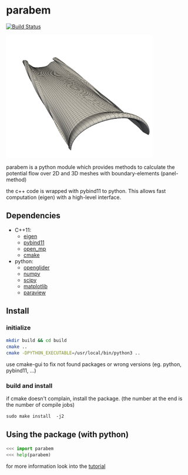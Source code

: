 # parabem
[![Build Status](https://travis-ci.org/booya-at/parabem.svg?branch=master)](https://travis-ci.org/booya-at/parabem)

<img src="./doc/latex_doc/Abbildungen/png/14_2_wake-rollup.png" alt="result" width="400"/>


parabem is a python module which provides methods to calculate the potential flow over 2D and 3D meshes with boundary-elements (panel-method)

the c++ code is wrapped with pybind11 to python. This allows fast computation (eigen) with a high-level interface.

## Dependencies
* C++11:
    - [eigen](http://eigen.tuxfamily.org/index.php?title=Main_Page "Eigen")
    - [pybind11](https://pybind11.readthedocs.org/en/latest/ "pybind11")
    - [open_mp](http://openmp.org/wp/ "open mp")
    - [cmake](http://www.cmake.org/ "cmake")
* python:
    - [openglider](https://github.com/hiaselhans/OpenGlider "OpenGlider")
    - [numpy](http://www.numpy.org/ "numpy")
    - [scipy](https://www.scipy.org/ "scipy")
    - [matplotlib](http://matplotlib.org/ "matplotlib")
    - [paraview](http://www.paraview.org/ "paraview")

## Install
### initialize
```bash
mkdir build && cd build
cmake ..
cmake -DPYTHON_EXECUTABLE=/usr/local/bin/python3 ..
```

use cmake-gui to fix not found packages or wrong versions (eg. python, pybind11, ...)

### build and install
if cmake doesn't complain, install the package. (the number at the end is the number of compile jobs)
```
sudo make install  -j2
```


## Using the package (with python)
```python
<<< import parabem
<<< help(parabem)
```


for more information look into the [tutorial](https://github.com/looooo/panel-methode/blob/master/doc/tutorial/tutorial.ipynb)
